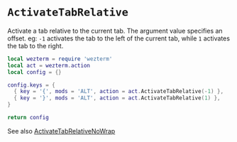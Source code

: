 # `ActivateTabRelative`

Activate a tab relative to the current tab.  The argument value specifies an
offset. eg: `-1` activates the tab to the left of the current tab, while `1`
activates the tab to the right.

```lua
local wezterm = require 'wezterm'
local act = wezterm.action
local config = {}

config.keys = {
  { key = '{', mods = 'ALT', action = act.ActivateTabRelative(-1) },
  { key = '}', mods = 'ALT', action = act.ActivateTabRelative(1) },
}

return config
```

See also [ActivateTabRelativeNoWrap](ActivateTabRelativeNoWrap.md)


